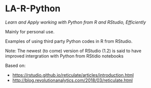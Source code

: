 # LA-R-Python
*Learn and Apply working with Python from R and RStudio, Efficiently*

Mainly for personal use.

Examples of using third party Python codes in R from RStudio.

Note: 
The newest (to come) version of RStudio (1.2) is said to have improved intergration with Python from RStidio notebooks


Based on:
- https://rstudio.github.io/reticulate/articles/introduction.html
- http://blog.revolutionanalytics.com/2018/03/reticulate.html
